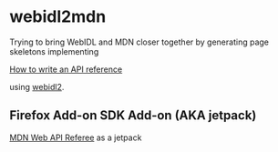 # webidl2mdn

Trying to bring WebIDL and MDN closer together by generating page skeletons implementing

[How to write an API reference](https://developer.mozilla.org/en-US/docs/MDN/Contribute/Howto/Write_an_API_reference)

using [webidl2](https://www.npmjs.com/package/webidl2).

## Firefox Add-on SDK Add-on (AKA jetpack)

[MDN Web API Referee](webidl2mdn-jetpack/README.md) as a jetpack

